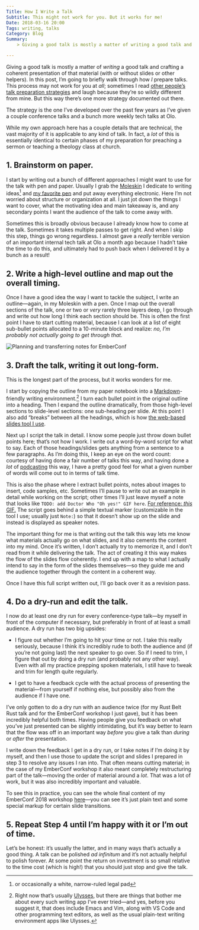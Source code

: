 ```yaml
--- 
Title: How I Write a Talk
Subtitle: This might not work for you. But it works for me!
Date: 2018-03-16 20:00
Tags: writing, talks
Category: Blog
Summary:
    > Giving a good talk is mostly a matter of writing a good talk and crafting a coherent presentation of that material (with or without slides or other helpers). In this post, I’m going to briefly walk through how *I* prepare talks. This process may not work for you at all; sometimes I read other people’s talk preparation strategies and laugh because they’re so wildly different from mine. But this way there’s one more strategy documented out there.

---
```


Giving a good talk is mostly a matter of *writing* a good talk and crafting a coherent presentation of that material (with or without slides or other helpers). In this post, I’m going to briefly walk through how *I* prepare talks. This process may not work for you at *all*; sometimes I read [other people’s talk preparation strategies](TODO:%20Chris%20Coyier/CSS%20Tricks) and laugh because they’re so wildly different from mine. But this way there’s one more strategy documented out there.

The strategy is the one I’ve developed over the past few years as I’ve given a couple conference talks and a bunch more weekly tech talks at Olo.

While my own approach here has a couple details that are technical, the vast majority of it is applicable to any kind of talk. In fact, a *lot* of this is essentially identical to certain phases of my preparation for preaching a sermon or teaching a theology class at church.

## 1. Brainstorm on paper.

I start by writing out a bunch of different approaches I might want to use for the talk with pen and paper. Usually I grab the [Moleskin](TODO) I dedicate to writing ideas[^1] and [my favorite pen](TODO) and put away everything electronic. Here I’m not worried about structure or organization at all. I just jot down the things I want to cover, what the motivating idea and main takeaway is, and any secondary points I want the audience of the talk to come away with.

Sometimes this is broadly obvious because I already know how to come at the talk. Sometimes it takes multiple passes to get right. And when I skip this step, things go wrong regardless. I almost gave a *really* terrible version of an important internal tech talk at Olo a month ago because I hadn’t take the time to do this, and ultimately had to push back when I delivered it by a bunch as a result!

## 2. Write a high-level outline and map out the overall timing.

Once I have a good idea the way I want to tackle the subject, I write an outline—again, in my Moleskin with a pen. Once I map out the overall sections of the talk, one or two or *very* rarely three layers deep, I go through and write out how long I think each section should be. This is often the first point I have to start cutting material, because I can look at a list of eight sub-bullet points allocated to a 10-minute block and realize: *no, I’m probably not actually going to get through that.*

![Planning and transferring notes for EmberConf](http://cdn.chriskrycho.com/images/emberconf-notes.jpg "EmberConf notes")

## 3. Draft the talk, writing it out long-form.

This is the longest part of the process, but it works wonders for me.

I start by copying the outline from my paper notebook into a [Markdown](TODO)-friendly writing environment.[^2] I turn each bullet point in the original outline into a heading. Then I expand the outline dramatically, from those high-level sections to slide-level sections: one sub-heading per slide. At this point I also add “breaks” between all the headings, which is how [the web-based slides tool I use](TODO:%20reveal.js).

Next up I script the talk in detail. I know some people just throw down bullet points here; that’s not how I work. I write out a word-by-word script for what to say. Each of those headings/slides gets anything from a sentence to a few paragraphs. As I’m doing this, I keep an eye on the word count: courtesy of having done a fair number of talks this way, and having done a *lot* of [podcasting](http://www.newrustacean.com) this way, I have a pretty good feel for what a given number of words will come out to in terms of talk time.

This is also the phase where I extract bullet points, notes about images to insert, code samples, etc. Sometimes I’ll pause to write out an example in detail while working on the script; other times I’ll just leave myself a note that looks like `TODO: add Doctor Who "Oh yes!" GIF here`. [For reference: *this* GIF.](http://i0.kym-cdn.com/photos/images/original/000/507/438/eeb.gif) The script goes behind a simple textual marker (customizable in the tool I use; usually just `Note:`) so that it doesn’t show up on the slide and instead is displayed as speaker notes.

The important thing for me is that writing out the talk this way lets me know what materials actually go on what slides, and it also cements the content into my mind. Once it’s written, I don’t actually try to memorize it, and I don’t read from it while delivering the talk. The act of creating it this way makes the flow of the slides flow coherently. I end up with a map to what I actually intend to say in the form of the slides themselves—so they guide me and the audience together through the content in a coherent way.

Once I have this full script written out, I’ll go back over it as a revision pass.

## 4. Do a dry-run and edit the talk.

I now do at least one dry run for every conference-type talk—by myself in front of the computer if necessary, but preferably in front of at least a small audience. A dry run has two big upsides:

- I figure out whether I’m going to hit your time or not. I take this really seriously, because I think it’s incredibly rude to both the audience and (if you’re not going last) the next speaker to go over. So if I need to trim, I figure that out by doing a dry run (and probably not any other way). Even with all my practice prepping spoken materials, I still have to tweak and trim for length quite regularly.

- I get to have a feedback cycle with the actual process of presenting the material—from yourself if nothing else, but possibly also from the audience if I have one.

I’ve only gotten to do a dry run with an audience twice (for my Rust Belt Rust talk and for the EmberConf workshop I just gave), but it has been incredibly helpful both times. Having people give you feedback on what you’ve just presented can be slightly intimidating, but it’s way better to learn that the flow was off in an important way *before* you give a talk than *during* or *after* the presentation.

I write down the feedback I get in a dry run, or I take notes if I’m doing it by myself, and then I use those to update the script and slides I prepared in step 3 to resolve any issues I ran into. That often means cutting material; in the case of my EmberConf workshop it also meant completely restructuring part of the talk—moving the order of material around a *lot*. That was a lot of work, but it was also incredibly important and valuable.

To see this in practice, you can see the whole final content of my EmberConf 2018 workshop [here](https://raw.githubusercontent.com/chriskrycho/emberconf-slides/master/talk.md)—you can see it’s just plain text and some special markup for certain slide transitions.

## 5. Repeat Step 4 until I’m happy with it or I’m out of time.

Let’s be honest: it’s usually the latter, and in many ways that’s actually a good thing. A talk can be polished _ad infinitum_ and it’s not actually helpful to polish forever. At some point the return on investment is so small relative to the time cost (which is high!) that you should just stop and give the talk.

[^1]:   or occasionally a white, narrow-ruled legal pad

[^2]:   Right now that’s usually [Ulysses](TODO), but there are things that bother me about every such writing app I’ve ever tried—and yes, before you suggest it, that does include Emacs and Vim, along with VS Code and other programming text editors, as well as the usual plain-text writing environment apps like Ulysses.

